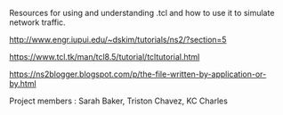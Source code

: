 Resources for using and understanding .tcl and how to use it to simulate network traffic.

http://www.engr.iupui.edu/~dskim/tutorials/ns2/?section=5

https://www.tcl.tk/man/tcl8.5/tutorial/tcltutorial.html

https://ns2blogger.blogspot.com/p/the-file-written-by-application-or-by.html

Project members : Sarah Baker, Triston Chavez, KC Charles